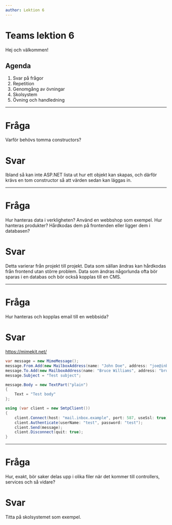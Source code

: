 ```yaml
---
author: Lektion 6
---
```


# Teams lektion 6

Hej och välkommen!

## Agenda

1. Svar på frågor
2. Repetition
3. Genomgång av övningar
4. Skolsystem
5. Övning och handledning

---

# Fråga

Varför behövs tomma constructors?

# Svar

Ibland så kan inte ASP.NET lista ut hur ett objekt kan skapas, och därför krävs en tom constructor så att värden sedan kan läggas in.

---

# Fråga

Hur hanteras data i verkligheten? Använd en webbshop som exempel. Hur hanteras produkter? Hårdkodas dem på frontenden eller ligger dem i databasen?

# Svar

Detta varierar från projekt till projekt. Data som sällan ändras kan hårdkodas från frontend utan större problem. Data som ändras någorlunda ofta bör sparas i en databas och bör också kopplas till en CMS.

---

# Fråga

Hur hanteras och kopplas email till en webbsida?

# Svar

<https://mimekit.net/>

```csharp
var message = new MimeMessage();
message.From.Add(new MailboxAddress(name: "John Doe", address: "joe@inbox.test"));
message.To.Add(new MailboxAddress(name: "Bruce Williams", address: "bruce@inbox.test"));
message.Subject = "Test subject";

message.Body = new TextPart("plain")
{
    Text = "Test body"
};

using (var client = new SmtpClient())
{
    client.Connect(host: "mail.inbox.example", port: 587, useSsl: true);
    client.Authenticate(userName: "test", password: "test");
    client.Send(message);
    client.Disconnect(quit: true);
}
```

---

# Fråga

Hur, exakt, bör saker delas upp i olika filer när det kommer till controllers, services och så vidare?

# Svar

Titta på skolsystemet som exempel.
